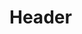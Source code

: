<!-- TITLE: Llenguatge Programacio -->
<!-- SUBTITLE: A quick summary of Llenguatge Programacio -->

# Header
